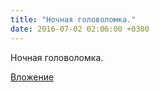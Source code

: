 ```yaml
---
title: "Ночная головоломка."
date: 2016-07-02 02:06:00 +0300
---
```


Ночная головоломка.

[Вложение](https://vk.com/photo41076938_422019770)
